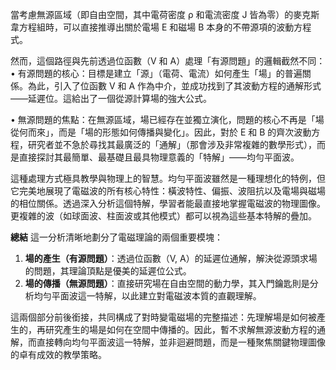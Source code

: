 
當考慮無源區域（即自由空間，其中電荷密度 ρ 和電流密度 J 皆為零）的麥克斯韋方程組時，可以直接推導出關於電場 E 和磁場 B 本身的不帶源項的波動方程式。

然而，這個路徑與先前透過位函數（V 和 A）處理「有源問題」的邏輯截然不同：
• 有源問題的核心：目標是建立「源」（電荷、電流）如何產生「場」的普遍關係。為此，引入了位函數 V 和 A 作為中介，並成功找到了其波動方程的通解形式——延遲位。這給出了一個從源計算場的強大公式。

• 無源問題的焦點：在無源區域，場已經存在並獨立演化，問題的核心不再是「場從何而來」，而是「場的形態如何傳播與變化」。因此，對於 E 和 B 的齊次波動方程，研究者並不急於尋找其最廣泛的「通解」（那會涉及非常複雜的數學形式），而是直接探討其最簡單、最基礎且最具物理意義的「特解」——均勻平面波。

這種處理方式極具教學與物理上的智慧。均勻平面波雖然是一種理想化的特例，但它完美地展現了電磁波的所有核心特性：橫波特性、偏振、波阻抗以及電場與磁場的相位關係。透過深入分析這個特解，學習者能最直接地掌握電磁波的物理圖像。更複雜的波（如球面波、柱面波或其他模式）都可以視為這些基本特解的疊加。

**總結**
這一分析清晰地劃分了電磁理論的兩個重要模塊：

1. **場的產生（有源問題）**：透過位函數（V, A）的延遲位通解，解決從源頭求場的問題，其理論頂點是優美的延遲位公式。
2. **場的傳播（無源問題）**：直接研究場在自由空間的動力學，其入門鑰匙則是分析均勻平面波這一特解，以此建立對電磁波本質的直觀理解。

這兩個部分前後銜接，共同構成了對時變電磁場的完整描述：先理解場是如何被產生的，再研究產生的場是如何在空間中傳播的。因此，暫不求解無源波動方程的通解，而直接轉向均勻平面波這一特解，並非迴避問題，而是一種聚焦關鍵物理圖像的卓有成效的教學策略。
